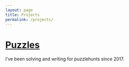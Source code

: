```yaml
---
layout: page
title: Projects
permalink: /projects/
---
```


# [Puzzles](puzzles)

I've been solving and writing for puzzlehunts since 2017.
